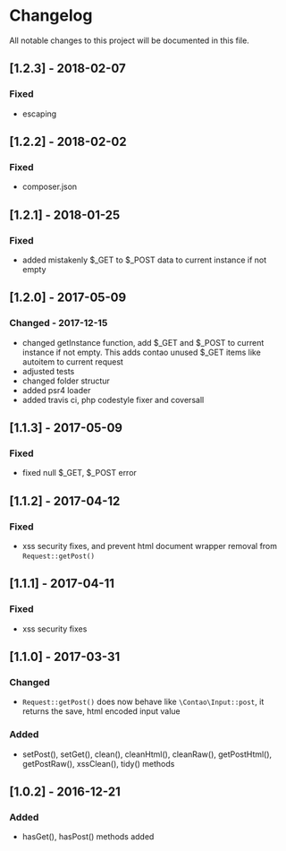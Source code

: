 # Changelog
All notable changes to this project will be documented in this file.

## [1.2.3] - 2018-02-07

### Fixed
- escaping

## [1.2.2] - 2018-02-02

### Fixed
- composer.json

## [1.2.1] - 2018-01-25

### Fixed
- added mistakenly $_GET to $_POST data to current instance if not empty

## [1.2.0] - 2017-05-09

### Changed - 2017-12-15
- changed getInstance function, add $_GET and $_POST to current instance if not empty. This adds contao unused $_GET items like autoitem to current request
- adjusted tests
- changed folder structur
- added psr4 loader
- added travis ci, php codestyle fixer and coversall

## [1.1.3] - 2017-05-09

### Fixed
- fixed null $_GET, $_POST error

## [1.1.2] - 2017-04-12

### Fixed
- xss security fixes, and prevent html document wrapper removal from `Request::getPost()`

## [1.1.1] - 2017-04-11

### Fixed
- xss security fixes

## [1.1.0] - 2017-03-31

### Changed
- `Request::getPost()` does now behave like `\Contao\Input::post`, it returns the save, html encoded input value

### Added 
- setPost(), setGet(), clean(), cleanHtml(), cleanRaw(), getPostHtml(), getPostRaw(), xssClean(), tidy() methods

## [1.0.2] - 2016-12-21

### Added
- hasGet(), hasPost() methods added
